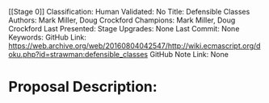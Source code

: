 [[Stage 0]]
Classification:
Human Validated: No
Title: Defensible Classes
Authors: Mark Miller, Doug Crockford
Champions: Mark Miller, Doug Crockford
Last Presented: 
Stage Upgrades: 
None
Last Commit: None
Keywords: 
GitHub Link: https://web.archive.org/web/20160804042547/http://wiki.ecmascript.org/doku.php?id=strawman:defensible_classes
GitHub Note Link: None

# Proposal Description:
